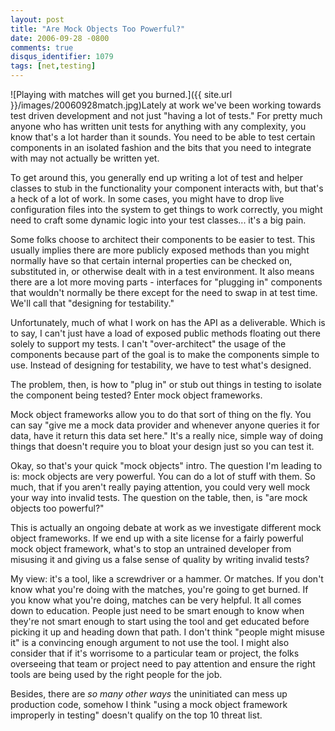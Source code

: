 ```yaml
---
layout: post
title: "Are Mock Objects Too Powerful?"
date: 2006-09-28 -0800
comments: true
disqus_identifier: 1079
tags: [net,testing]
---
```

![Playing with matches will get you
burned.]({{ site.url }}/images/20060928match.jpg)Lately
at work we've been working towards test driven development and not just
"having a lot of tests." For pretty much anyone who has written unit
tests for anything with any complexity, you know that's a lot harder
than it sounds. You need to be able to test certain components in an
isolated fashion and the bits that you need to integrate with may not
actually be written yet.

 To get around this, you generally end up writing a lot of test and
helper classes to stub in the functionality your component interacts
with, but that's a heck of a lot of work. In some cases, you might have
to drop live configuration files into the system to get things to work
correctly, you might need to craft some dynamic logic into your test
classes... it's a big pain.

 Some folks choose to architect their components to be easier to test.
This usually implies there are more publicly exposed methods than you
might normally have so that certain internal properties can be checked
on, substituted in, or otherwise dealt with in a test environment. It
also means there are a lot more moving parts - interfaces for "plugging
in" components that wouldn't normally be there except for the need to
swap in at test time. We'll call that "designing for testability."

 Unfortunately, much of what I work on has the API as a deliverable.
Which is to say, I can't just have a load of exposed public methods
floating out there solely to support my tests. I can't "over-architect"
the usage of the components because part of the goal is to make the
components simple to use. Instead of designing for testability, we have
to test what's designed.

 The problem, then, is how to "plug in" or stub out things in testing to
isolate the component being tested? Enter mock object frameworks.

 Mock object frameworks allow you to do that sort of thing on the fly.
You can say "give me a mock data provider and whenever anyone queries it
for data, have it return this data set here." It's a really nice, simple
way of doing things that doesn't require you to bloat your design just
so you can test it.

 Okay, so that's your quick "mock objects" intro. The question I'm
leading to is: mock objects are very powerful. You can do a lot of stuff
with them. So much, that if you aren't really paying attention, you
could very well mock your way into invalid tests. The question on the
table, then, is "are mock objects too powerful?"

 This is actually an ongoing debate at work as we investigate different
mock object frameworks. If we end up with a site license for a fairly
powerful mock object framework, what's to stop an untrained developer
from misusing it and giving us a false sense of quality by writing
invalid tests?

 My view: it's a tool, like a screwdriver or a hammer. Or matches. If
you don't know what you're doing with the matches, you're going to get
burned. If you know what you're doing, matches can be very helpful. It
all comes down to education. People just need to be smart enough to know
when they're not smart enough to start using the tool and get educated
before picking it up and heading down that path. I don't think "people
might misuse it" is a convincing enough argument to not use the tool. I
might also consider that if it's worrisome to a particular team or
project, the folks overseeing that team or project need to pay attention
and ensure the right tools are being used by the right people for the
job.

 Besides, there are *so many other ways* the uninitiated can mess up
production code, somehow I think "using a mock object framework
improperly in testing" doesn't qualify on the top 10 threat list.
